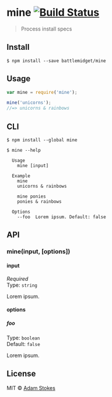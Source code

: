 # mine [![Build Status](https://travis-ci.org/battlemidget/mine.svg?branch=master)](https://travis-ci.org/battlemidget/mine)

> Process install specs


## Install

```
$ npm install --save battlemidget/mine
```


## Usage

```js
var mine = require('mine');

mine('unicorns');
//=> unicorns & rainbows
```


## CLI

```
$ npm install --global mine
```
```
$ mine --help

  Usage
    mine [input]

  Example
    mine
    unicorns & rainbows

    mine ponies
    ponies & rainbows

  Options
    --foo  Lorem ipsum. Default: false
```


## API

### mine(input, [options])

#### input

*Required*  
Type: `string`

Lorem ipsum.

#### options

##### foo

Type: `boolean`  
Default: `false`

Lorem ipsum.


## License

MIT © [Adam Stokes](http://battlemidget/mine)
